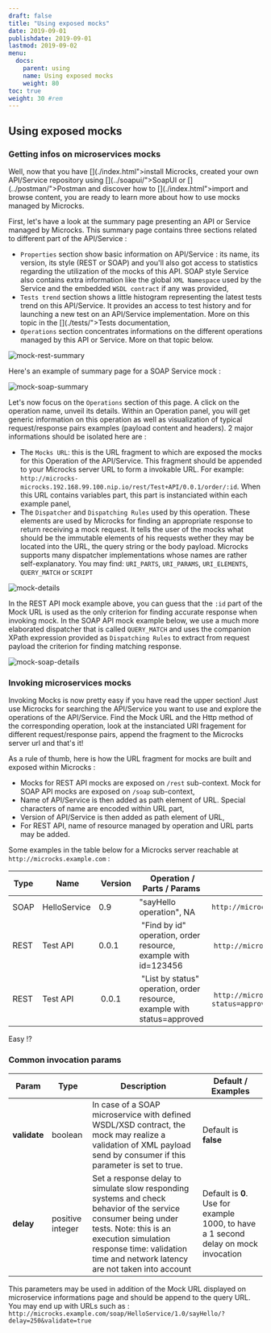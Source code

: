 ```yaml
---
draft: false
title: "Using exposed mocks"
date: 2019-09-01
publishdate: 2019-09-01
lastmod: 2019-09-02
menu:
  docs:
    parent: using
    name: Using exposed mocks
    weight: 80
toc: true
weight: 30 #rem
---
```


## Using exposed mocks
    
### Getting infos on microservices mocks
			
Well, now that you have [](./index.html">install</a> Microcks, created your own API/Service repository using [](../soapui/">SoapUI</a> or [](../postman/">Postman</a> and discover how to [](./index.html">import and browse content</a>, you are ready to learn more about how to use mocks managed by Microcks.

First, let's have a look at the summary page presenting an API or Service managed by Microcks. This summary page contains three sections related to different part of the API/Service :

* `Properties` section show basic information on API/Service : its name, its version, its style (REST or SOAP) and you'll also got access to statistics regarding the utilization of the mocks of this API. SOAP style Service also contains extra information like the global `XML Namespace` used by the Service and the embedded `WSDL contract` if any was provided,
* `Tests trend` section shows a little histogram representing the latest tests trend on this API/Service. It provides an access to test history and for launching a new test on an API/Service implementation. More on this topic in the [](./tests/">Tests documentation</a>,
* `Operations` section concentrates informations on the different operations managed by this API or Service. More on that topic below.

			
![mock-rest-summary](/images/mock-rest-summary.png)
			
Here's an example of summary page for a SOAP Service mock :
			
![mock-soap-summary](/images/mock-soap-summary.png)
			
Let's now focus on the `Operations` section of this page. A click on the operation name, unveil its details. Within an Operation panel, you will get generic information on this operation as well as visualization of typical request/response pairs examples (payload content and headers). 2 major informations should be isolated here are :

* The `Mocks URL`: this is the URL fragment to which are exposed the mocks for this Operation of the API/Service. This fragment should be appended to your Microcks server URL to form a invokable URL. For example: `http://microcks-microcks.192.168.99.100.nip.io/rest/Test+API/0.0.1/order/:id`. When this URL contains variables part, this part is instanciated within each example panel,
* The `Dispatcher` and `Dispatching Rules` used by this operation. These elements are used by Microcks for finding an appropriate response to return receiving a mock request. It tells the user of the mocks what should be the immutable elements of his requests wether they may be located into the URL, the query string or the body payload. Microcks supports many dispatcher implementations whose names are rather self-explanatory. You may find: `URI_PARTS`, `URI_PARAMS`, `URI_ELEMENTS`, `QUERY_MATCH` or `SCRIPT`
			
![mock-details](/images/mock-details.png)
			
In the REST API mock example above, you can guess that the `:id` part of the Mock URL is used as the only criterion for finding accurate response when invoking mock. In the SOAP API mock example below, we use a much more elaborated dispatcher that is called `QUERY_MATCH` and uses the companion XPath expression provided as `Dispatching Rules` to extract from request payload the criterion for finding matching response.
			
![mock-soap-details](/images/mock-soap-details.png)
		
### Invoking microservices mocks
			
Invoking Mocks is now pretty easy if you have read the upper section! Just use Microcks for searching the API/Service you want to use and explore the operations of the API/Service. Find the Mock URL and the Http method of the corresponding operation, look at the instanciated URI fragement for different request/response pairs, append the fragment to the Microcks server url and that's it!
			
			
As a rule of thumb, here is how the URL fragment for mocks are built and exposed within Microcks :
* Mocks for REST API mocks are exposed on `/rest` sub-context. Mock for SOAP API mocks are exposed on `/soap` sub-context,
* Name of API/Service is then added as path element of URL. Special characters of name are encoded within URL part,
* Version of API/Service is then added as path element of URL,
* For REST API, name of resource managed by operation and URL parts may be added.			
			
Some examples in the table below for a Microcks server reachable at `http://microcks.example.com` :

| Type | Name | Version | Operation / Parts / Params | Full Mock URL |
| ---- | ---- | ------- | -------------------------- | -------- |
| SOAP | HelloService | 0.9 | "sayHello operation", NA | `http://microcks.example.com/soap/HelloService/0.9/` |
| REST | Test API | 0.0.1 | "Find by id" operation, order resource, example with id=123456 | `http://microcks.example.com/rest/Test+API/0.0.1/order/123456`|
| REST | Test API | 0.0.1 | "List by status" operation, order resource, example with status=approved | `http://microcks.example.com/rest/Test+API/0.0.1/order?status=approved` |

Easy !?
			
### Common invocation params

| Param | Type | Description | Default / Examples |
| ----- | ---- | ----------- | ------------------ |
| **validate** | boolean | In case of a SOAP microservice with defined WSDL/XSD contract, the mock may realize a validation of XML payload send by consumer if this parameter is set to true. | Default is **false** |
| **delay** | positive integer | Set a response delay to simulate slow responding systems and check behavior of the service consumer being under tests. Note: this is an execution simulation response time: validation time and network latency are not taken into account | Default is **0**. Use for example 1000, to have a 1 second delay on mock invocation |
			
This parameters may be used in addition of the Mock URL displayed on microservice informations page and should be append to the query URL. You may end up with URLs such as : `http://microcks.example.com/soap/HelloService/1.0/sayHello/?delay=250&validate=true`
			
		
	

